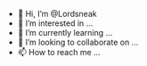 - 👋 Hi, I’m @Lordsneak
- 👀 I’m interested in ...
- 🌱 I’m currently learning ...
- 💞️ I’m looking to collaborate on ...
- 📫 How to reach me ...

<!---
Lordsneak/Lordsneak is a ✨ special ✨ repository because its `README.md` (this file) appears on your GitHub profile.
You can click the Preview link to take a look at your changes.
--->
